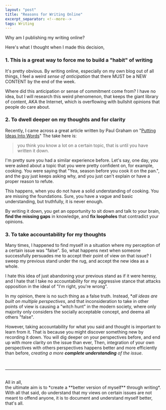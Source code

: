 ```yaml
---
layout: "post"
title: "Reasons for Writing Online"
excerpt_separator: <!--more-->
tags: Writing
---
```

<!--more-->

Why am I publishing my writing online?
 
Here's what I thought when I made this decision, 

### 1. This is a great way to force me to build a "habit" of writing
It's pretty obvious. By writing online, especially on my own blog out of all things, I feel a weird *sense of anticipation* that there MUST be a NEW CONTENT by the end of the week.  

Where did this anticipation or sense of commitment come from? I have no idea, but I will research this weird phenomenon, that keeps the giant library of content, AKA the Internet, which is overflowing with bullshit opinions that people do care about.

### 2. To dwell deeper on my thoughts and for clarity
Recently, I came across a great article written by Paul Graham on "[Putting Ideas Into Words](http://www.paulgraham.com/words.html)"  The take here is:
>you think you know a lot on a certain topic, that is until you have written it down. 

I'm pretty sure you had a similar experience before. Let's say, one day, you were asked about a topic that you were pretty confident on, for example, cooking. You were saying that "Yea, season before you cook it on the pan.", and the guy just keeps asking why, and you just can't explain or have a proper reason to refute. 

This happens, when you do not have a solid understanding of cooking. You are missing the foundations. Sure, you have a vague and basic understanding, but truthfully, it is never enough. 

By writing it down, you get an opportunity to sit down and talk to your brain, **find the missing gaps** in knowledge, and **fix loopholes** that contradict your opinions. 


### 3. To take accountability for my thoughts
Many times, I happened to find myself in a situation where my perception of a certain issue was "false". So, what happens next when someone successfully persuades me to accept their point of view on that issue? I sweep my previous stand under the rug, and accept the new idea as a whole. 

I hate this idea of just abandoning your previous stand as if it were heresy, and I hate that I take no accountability for my aggressive stance that attacks opposition in the ideal of "I'm right, you're wrong".

In my opinion, there is no such thing as a false truth. Instead, **all ideas are built on multiple perspectives*, and that inconsideration to take in other points of view is causing a "witch hunt" in the modern society, where only majority only considers the socially acceptable concept, and deema all others "false". 

However, taking accountability for what you said and thought is important to learn from it. That is because you might discover something new by recording it down. You will dig deeper on your perspectives before, and end up with more clarity on the issue than ever, Then, integration of your own perspectives with others perspectives happens better and more efficiently than before, *creating a more **complete understanding** of the issue*.

<br>

---

<br>
<div class="dropcaps2"> All in all, </div>
the ultimate aim is to *create a **better version of myself** through writing*. With all that said, do understand that my views on certain issues are not meant to offend anyone, it is to document and understand myself better, that's all. 


